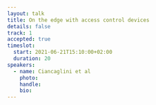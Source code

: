 ```yaml
---
layout: talk
title: On the edge with access control devices
details: false
track: 1
accepted: true
timeslot:
  start: 2021-06-21T15:10:00+02:00
  duration: 20
speakers: 
  - name: Ciancaglini et al
    photo: 
    handle: 
    bio: 
---
```


<!-- empty //-->